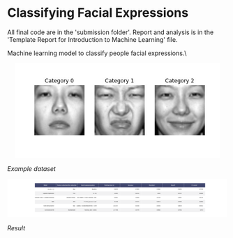 # Classifying Facial Expressions
All final code are in the 'submission folder'.
Report and analysis is in the 'Template Report for Introduction to Machine Learning' file.

Machine learning model to classify people facial expressions.\\
<p align="center">
  <img  src="facial-expressions.jpg"></p>

*Example dataset*

<p align="center">
  <img  src="facial_classification_results.png"></p>

*Result*



